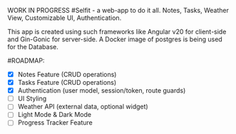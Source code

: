 WORK IN PROGRESS
#Selfit - a web-app to do it all. Notes, Tasks, Weather View, Customizable UI, Authentication.

This app is created using such frameworks like Angular v20 for client-side and Gin-Gonic for server-side. A Docker image of postgres is being used for the Database.

#ROADMAP:
- [x] Notes Feature (CRUD operations)
- [x] Tasks Feature (CRUD operations)
- [x] Authentication (user model, session/token, route guards)
- [ ] UI Styling
- [ ] Weather API (external data, optional widget)
- [ ] Light Mode & Dark Mode
- [ ] Progress Tracker Feature

